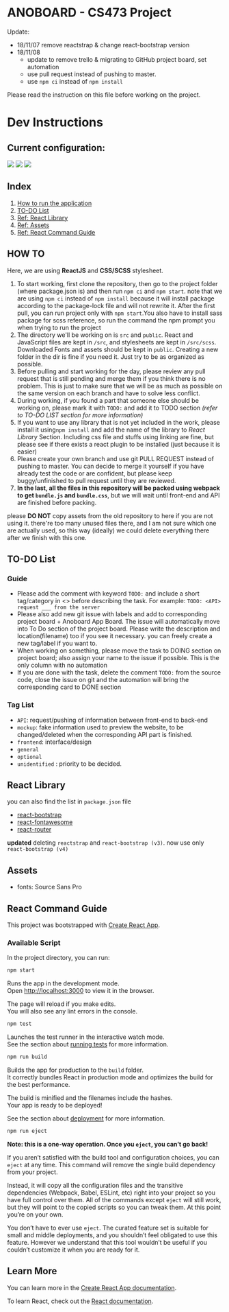 # ANOBOARD - CS473 Project
Update:
* 18/11/07 remove reactstrap & change react-bootstrap version
* 18/11/08
  * update to remove trello & migrating to GitHub project board, set automation
  * use pull request instead of pushing to master.
  * use `npm ci` instead of `npm install`

Please read the instruction on this file before working on the project.

# Dev Instructions

## Current configuration:
![](https://img.shields.io/badge/nodejs-v11.2.0-green.svg)
![](https://img.shields.io/badge/npm-6.4.1-red.svg) 
![](https://img.shields.io/badge/react%20-16.6.0-blue.svg)

## Index
1. [How to run the application](#HOW-TO)
2. [TO-DO List](#TO-DO-List)
3. [Ref: React Library](#React-Library)
4. [Ref: Assets](#Assets)
5. [Ref: React Command Guide](#React-Command-Guide)

## HOW TO
Here, we are using **ReactJS** and **CSS/SCSS** stylesheet.

1. To start working, first clone the repository, then go to the project folder (where package.json is) and then run `npm ci` and `npm start`. note that we are using `npm ci` instead of `npm install` because it will install package according to the package-lock file and will not rewrite it. After the first pull, you can run project only with `npm start`.You also have to install sass package for scss reference, so run the command the npm prompt you when trying to run the project
2. The directory we'll be working on is `src` and `public`. React and JavaScript files are kept in `/src`, and stylesheets are kept in `/src/scss`. Downloaded Fonts and assets should be kept in `public`. Creating a new folder in the dir is fine if you need it. Just try to be as organized as possible.
3. Before pulling and start working for the day, please review any pull request that is still pending and merge them if you think there is no problem. This is just to make sure that we will be as much as possible on the same version on each branch and have to solve less conflict.
4. During working, if you found a part that someone else should be working on, please mark it with `TODO:` and add it to TODO section *(refer to TO-DO LIST section for more information)*
5. If you want to use any library that is not yet included in the work, please install it using`npm install` and add the name of the library to *React Library* Section. Including css file and stuffs using linking are fine, but please see if there exists a react plugin to be installed (just because it is easier)<br>
6. Please create your own branch and use git PULL REQUEST instead of pushing to master. You can decide to merge it yourself if you have already test the code or are confident, but please keep buggy/unfinished to pull request until they are reviewed.
7. **In the last, all the files in this repository will be packed using webpack to get `bundle.js` and `bundle.css`**, but we will wait until front-end and API are finished before packing.

please **DO NOT** copy assets from the old repository to here if you are not using it. there're too many unused files there, and I am not sure which one are actually used, so this way (ideally) we could delete everything there after we finish with this one.

## TO-DO List
### Guide
- Please add the comment with keyword `TODO:` and include a short tag/category in <> before describing the task. For example:
`TODO: <API> request ___ from the server`
- Please also add new git issue with labels and add to corresponding project board + Anoboard App Board. The issue will automatically move into To Do section of the project board. Please write the description and location(filename) too if you see it necessary. you can freely create a new tag/label if you want to.
- When working on something, please move the task to DOING section on project board; also assign your name to the issue if possible. This is the only column with no automation
- If you are done with the task, delete the comment `TODO:` from the source code, close the issue on git and the automation will bring the corresponding card to DONE section

### Tag List
- `API`: request/pushing of information between front-end to back-end
- `mockup`: fake information used to preview the website, to be changed/deleted when the corresponding API part is finished.
- `frontend`: interface/design
- `general`
- `optional`
- `unidentified` : priority to be decided.

## React Library
you can also find the list in `package.json` file
- [react-bootstrap](https://react-bootstrap.netlify.com)
- [react-fontawesome](https://fontawesome.com)
- [react-router](https://reacttraining.com/react-router/core/guides/philosophy)

**updated** deleting `reactstrap` and `react-bootstrap (v3)`. now use only `react-bootstrap (v4)`

## Assets
- fonts: Source Sans Pro

## React Command Guide

This project was bootstrapped with [Create React App](https://github.com/facebook/create-react-app).

### Available Script
In the project directory, you can run:

```bash
npm start
```

Runs the app in the development mode.<br>
Open [http://localhost:3000](http://localhost:3000) to view it in the browser.

The page will reload if you make edits.<br>
You will also see any lint errors in the console.

```bash
npm test
```

Launches the test runner in the interactive watch mode.<br>
See the section about [running tests](https://facebook.github.io/create-react-app/docs/running-tests) for more information.

```bash
npm run build
```

Builds the app for production to the `build` folder.<br>
It correctly bundles React in production mode and optimizes the build for the best performance.

The build is minified and the filenames include the hashes.<br>
Your app is ready to be deployed!

See the section about [deployment](https://facebook.github.io/create-react-app/docs/deployment) for more information.

```bash
npm run eject
```

**Note: this is a one-way operation. Once you `eject`, you can’t go back!**

If you aren’t satisfied with the build tool and configuration choices, you can `eject` at any time. This command will remove the single build dependency from your project.

Instead, it will copy all the configuration files and the transitive dependencies (Webpack, Babel, ESLint, etc) right into your project so you have full control over them. All of the commands except `eject` will still work, but they will point to the copied scripts so you can tweak them. At this point you’re on your own.

You don’t have to ever use `eject`. The curated feature set is suitable for small and middle deployments, and you shouldn’t feel obligated to use this feature. However we understand that this tool wouldn’t be useful if you couldn’t customize it when you are ready for it.

## Learn More

You can learn more in the [Create React App documentation](https://facebook.github.io/create-react-app/docs/getting-started).

To learn React, check out the [React documentation](https://reactjs.org/).
